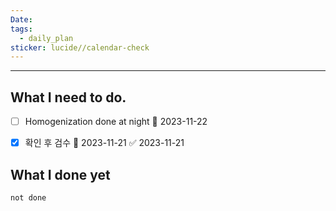 ```yaml
---
Date: 
tags:
  - daily_plan
sticker: lucide//calendar-check
---
```

---
## What I need to do.


- [ ] Homogenization done at night 📅 2023-11-22 
- [x] 확인 후 검수 📅 2023-11-21 ✅ 2023-11-21


## What I done yet
```tasks
not done
```
